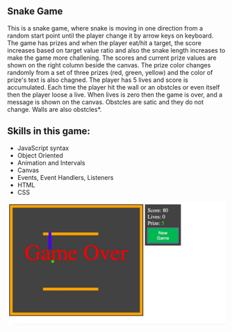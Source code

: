 ## Snake Game
This is a snake game, where snake is moving in one direction from a random start point until the player change it by arrow keys on keyboard.
The game has prizes and when the player eat/hit a target, the score increases based on target value ratio and also the snake length increases to make the game more challening.
The scores and current prize values are shown on the right column beside the canvas. 
The prize color changes randomly from a set of three prizes (red, green, yellow)
and the color of prize's text is also chagned.
The player has 5 lives and score is accumulated. Each time the player hit the wall or an obstcles or even itself then the player loose a live.
When lives is zero then the game is over, and a message is shown on the canvas.
Obstcles are satic and they do not change. Walls are also obstcles*.

## Skills in this game:
- JavaScript syntax
- Object Oriented
- Animation and Intervals
- Canvas
- Events, Event Handlers, Listeners
- HTML 
- CSS

![alt text](https://github.com/mitra-rouhipour/projects/blob/main/Snake%20Game/snakeGame.jpg "Screenshot")

